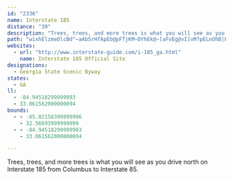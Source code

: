 ```yaml
---
id: "2336"
name: Interstate 185
distance: "39"
description: "Trees, trees, and more trees is what you will see as you drive north on Interstate 185 from Columbus to Interstate 85."
path: "wixhElzmeOlcBd^~aAbSrHfApEb@pFTjKM~DYhEk@~[aFvEg@vI]vM?pELnOhB|E`@zk@hH|E\\rFPrKe@~Ce@`HeB~RuItL{Fn@SfFoA~B[fEg@xFWhJX|Hv@jRtEzYhI`ZvHvJlBnJbAvY|A``@`Avz@|CpFFnY~@pDGjD[rIcBbDkAtB_AbMoH~b@iV|JuE|DwApHqBnPgDpFaAbHy@bFSdF?bbB`DfEP|C^|GfA`HrBpItDj_@zUrt@~c@|GrD|DdBpLhEtJdChDr@ra@nGdDv@jF`BfGpCxC`BzF`EdC|BfEnElCpD~QxY`FlHh\\zh@fF~HtVv^vJ|L`NbNxGpF|OnKfJ`HxMnIvFjE|FnFnCjDvBxCpKbQhCdGxQlf@tCfHpCzEzG`IxFfEbCxAtGlCrKdBxO^neBj@v\\WvEGtOu@rYuBfBWjQa@`HAdKTtd@lCjLEfDM~LeAxFaA|D_Aph@iOjI_B|K_AtKSxBCvDPlIp@bFl@pw@nMlFf@hETjJ@|DSfKwAtHu@tNk@`FD|`@~CrELzGKzD_@zE_AnH{B|GyCxYmPbe@sVlP{JhC_ChJuJp@_AtBsDf^mr@fCyDzEoF~C{CzFeErGsDhGgCrHmBxUaDdKw@t]kD`KsArKgCpKaE~GgD`F}Cjb@a\\bXiTvGsEbHeEbJsEvJuDjJsCbIkBxs@uNjHgClEsBpHoErGwFtq@es@fJgJhCyBjMsIjDkBhDuAtHqClIoBhF_A|Ek@pG_@jLSzCDhF^rFj@fFt@dKdCnFlBzL`Fp\\fOrKlDhShFna@jJ`OfDpDf@rLrArKj@beAzB"
websites:
  - url: "http://www.interstate-guide.com/i-185_ga.html"
    name: Interstate 185 Official Site
designations:
  - Georgia State Scenic Byway
states:
  - GA
ll:
  - -84.94518299999993
  - 33.061562000000094
bounds:
  - - -85.02158399999996
    - 32.56693999999999
  - - -84.94518299999993
    - 33.061562000000094

---
```


Trees, trees, and more trees is what you will see as you drive north on Interstate 185 from Columbus to Interstate 85.
